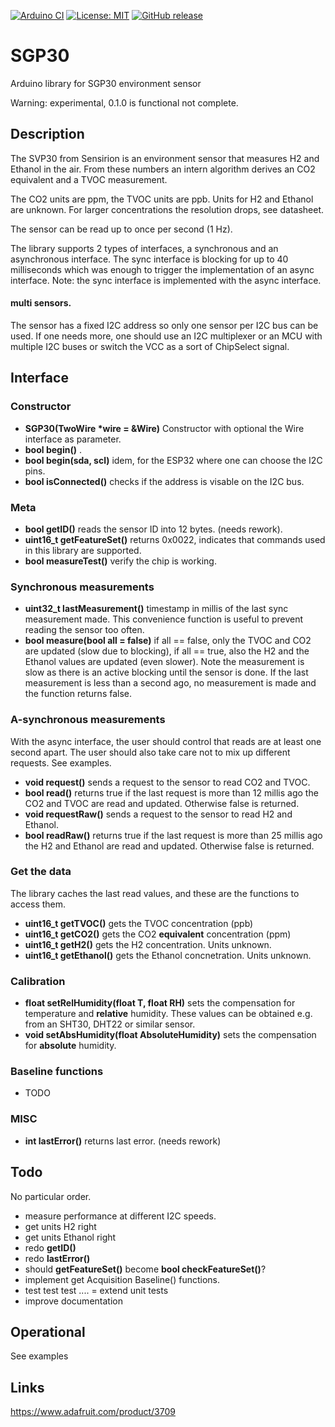 
[![Arduino CI](https://github.com/RobTillaart/SGP30/workflows/Arduino%20CI/badge.svg)](https://github.com/marketplace/actions/arduino_ci)
[![License: MIT](https://img.shields.io/badge/license-MIT-green.svg)](https://github.com/RobTillaart/SGP30/blob/master/LICENSE)
[![GitHub release](https://img.shields.io/github/release/RobTillaart/SGP30.svg?maxAge=3600)](https://github.com/RobTillaart/SGP30/releases)

# SGP30

Arduino library for SGP30 environment sensor

Warning: experimental, 0.1.0 is functional not complete.

## Description

The SVP30 from Sensirion is an environment sensor that measures H2 and Ethanol in the air. From these numbers an intern algorithm derives an CO2 equivalent and a TVOC measurement. 

The CO2 units are ppm, the TVOC units are ppb. Units for H2 and Ethanol are unknown. For larger concentrations the resolution drops, see datasheet.

The sensor can be read up to once per second (1 Hz).

The library supports 2 types of interfaces, a synchronous and an asynchronous interface. The sync interface is blocking for up to 40 milliseconds which was enough to trigger the implementation of an async interface. Note: the sync interface is implemented with the async interface.


#### multi sensors.

The sensor has a fixed I2C address so only one sensor per I2C bus can be used. If one needs more, one should use an I2C multiplexer or an MCU with multiple I2C buses or switch the VCC as a sort of ChipSelect signal.


## Interface

### Constructor

- **SGP30(TwoWire \*wire = &Wire)** Constructor with optional the Wire interface as parameter.
- **bool begin()** .
- **bool begin(sda, scl)** idem, for the ESP32 where one can choose the I2C pins.
- **bool isConnected()** checks if the address is visable on the I2C bus.


### Meta

- **bool getID()** reads the sensor ID into 12 bytes. (needs rework).
- **uint16_t getFeatureSet()** returns 0x0022, indicates that commands used in this library are supported.
- **bool measureTest()** verify the chip is working.


### Synchronous measurements

- **uint32_t lastMeasurement()** timestamp in millis of the last sync measurement made. This convenience function is useful to prevent reading the sensor too often.
- **bool measure(bool all = false)** if all == false, only the TVOC and CO2 are updated (slow due to blocking), if all == true, also the H2 and the Ethanol values are updated (even slower). Note the measurement is slow as there is an active blocking until the sensor is done. If the last measurement is less than a second ago, no measurement is made and the function returns false.


### A-synchronous measurements

With the async interface, the user should control that reads are at least one second apart. The user should also take care not to mix up different requests. See examples. 

- **void request()** sends a request to the sensor to read CO2 and TVOC. 
- **bool read()** returns true if the last request is more than 12 millis ago the CO2 and TVOC are read and updated. Otherwise false is returned.
- **void requestRaw()** sends a request to the sensor to read H2 and Ethanol.
- **bool readRaw()** returns true if the last request is more than 25 millis ago the H2 and Ethanol are read and updated. Otherwise false is returned.


### Get the data

The library caches the last read values, and these are the functions to access them. 

- **uint16_t getTVOC()** gets the TVOC concentration (ppb)
- **uint16_t getCO2()** gets the CO2 **equivalent** concentration (ppm)
- **uint16_t getH2()** gets the H2 concentration. Units unknown.
- **uint16_t getEthanol()** gets the Ethanol concnetration. Units unknown.


### Calibration

- **float setRelHumidity(float T, float RH)** sets the compensation for temperature and **relative** humidity. These values can be obtained e.g. from an SHT30, DHT22 or similar sensor.
- **void setAbsHumidity(float AbsoluteHumidity)** sets the compensation for **absolute** humidity. 


### Baseline functions

- TODO


### MISC

- **int lastError()** returns last error. (needs rework)



## Todo

No particular order.

- measure performance at different I2C speeds.
- get units H2 right
- get units Ethanol right
- redo **getID()**
- redo **lastError()**
- should **getFeatureSet()** become **bool checkFeatureSet()**?
- implement get Acquisition Baseline() functions.
- test test test ....
= extend unit tests
- improve documentation


## Operational

See examples

## Links

https://www.adafruit.com/product/3709

